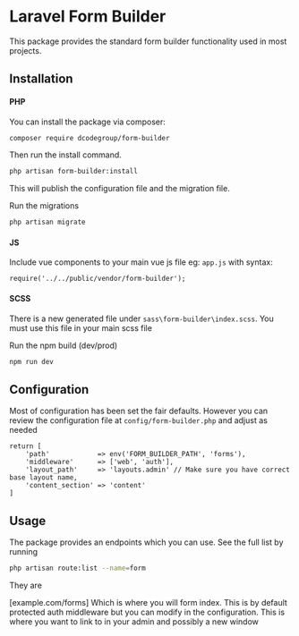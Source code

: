 # Laravel Form Builder

This package provides the standard form builder functionality used in most projects.

## Installation
#### PHP
You can install the package via composer:

```bash
composer require dcodegroup/form-builder
```

Then run the install command.

```bash
php artisan form-builder:install
```

This will publish the configuration file and the migration file.

Run the migrations

```bash
php artisan migrate
```

#### JS

Include vue components to your main vue js file eg: `app.js` with syntax:

```
require('../../public/vendor/form-builder');
```

#### SCSS

There is a new generated file under `sass\form-builder\index.scss`. You must use this file in your main scss file 

Run the npm build (dev/prod)

```bash
npm run dev
```

## Configuration

Most of configuration has been set the fair defaults. However you can review the configuration file at `config/form-builder.php` and adjust as needed

```
return [
    'path'            => env('FORM_BUILDER_PATH', 'forms'),
    'middleware'      => ['web', 'auth'],
    'layout_path'     => 'layouts.admin' // Make sure you have correct base layout name,
    'content_section' => 'content'
]
```

## Usage

The package provides an endpoints which you can use. See the full list by running
```bash
php artisan route:list --name=form
```

They are

[example.com/forms] Which is where you will form index. This is by default protected auth middleware but you can modify in the configuration. This is where you want to link to in your admin and possibly a new window